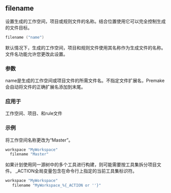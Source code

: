 ## filename

设置生成的工作空间，项目或规则文件的名称。结合位置使用它可以完全控制生成的文件目标。

```lua
filename ("name")
```

默认情况下，生成的工作空间，项目和规则文件使用其名称作为生成文件的名称。文件名功能允许您更改此设置。

### 参数

name是生成的工作空间或项目文件的所需文件名。不指定文件扩展名，Premake会自动将文件的正确扩展名添加到末尾。

### 应用于

工作空间、项目、和rule文件

### 示例

将工作空间名称更改为“Master”。

```lua
workspace "MyWorkspace"
  filename "Master"
```

如果计划使用同一源树中的多个工具进行构建，则可能需要按工具集拆分项目文件。 _ACTION全局变量包含在命令行上指定的当前工具集标识符。

```lua
workspace "MyWorkspace"
   filename "MyWorkspace_%{_ACTION or ''}"
```

